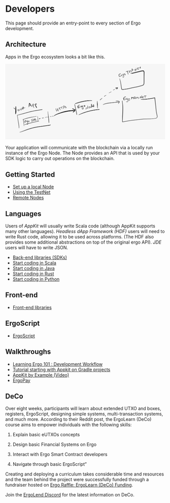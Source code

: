 # Developers

This page should provide an entry-point to every section of Ergo development.

## Architecture 

Apps in the Ergo ecosystem looks a bit like this. 

![](../assets/img/arch.png)

Your application will communicate with the blockchain via a locally run instance of the Ergo Node. The Node provides an API that is used by your SDK logic to carry out operations on the blockchain.

## Getting Started

- [Set up a local Node](/node/)
- [Using the TestNet](/dev/start/testnet)
- [Remote Nodes](/node/remote)

## Languages

Users of *AppKit* will usually write Scala code (although AppKit supports many other languages). *Headless dApp Framework (HDF)* users will need to write Rust code, allowing it to be used across platforms. (The HDF also provides some additional abstractions on top of the original ergo API). *JDE*  users will have to write JSON.

- [Back-end libraries (SDKs)](stack/back-end)
- [Start coding in Scala](/dev/Languages/scala)
- [Start coding in Java](/dev/Languages/java)
- [Start coding in Rust](/dev/Languages/rust)
- [Start coding in Python](/dev/Languages/python)

## Front-end

- [Front-end libraries](stack/front-end/)

## ErgoScript

- [ErgoScript](scs/ergoscript/) 


## Walkthroughs

- [Learning Ergo 101 : Development Workflow](https://blog.cryptostars.is/learning-ergo-101-development-workflow-aa17dd63ef6)
- [Tutorial starting with Appkit on Gradle projects](https://github.com/ergoplatform/ergo-appkit/wiki/Tutorial-starting-with-Appkit-on-Gradle-projects)
- [AppKit by Example (Video)](https://www.youtube.com/watch?v=Md5s-XV6-Hs)
- [ErgoPay](/docs/dev/wallet/payments/ergo-pay.md)

## DeCo

Over eight weeks, participants will learn about extended UTXO and boxes, registers, ErgoScript, designing simple systems, multi-transaction systems, and much more. According to their Reddit post, the ErgoLearn (DeCo) course aims to empower individuals with the following skills:

1. Explain basic eUTXOs concepts

2. Design basic Financial Systems on Ergo

3. Interact with Ergo Smart Contract developers

4. Navigate through basic ErgoScript”

Creating and deploying a curriculum takes considerable time and resources and the team behind the project were successfully funded through a fundraiser hosted on [Ergo Raffle: ErgoLearn (DeCo) Funding](https://ergoraffle.com/raffle/show/d6941cb138ff2442d42a9636b8acf1ac06e2ca0665a884030e69499f0a2b139d). 

Join the [ErgoLend Discord](https://discord.gg/W7YXzVdz8k) for the latest information on DeCo.